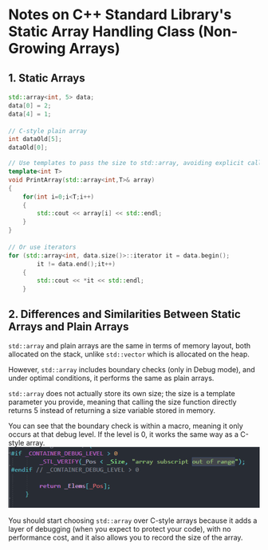 # Notes on C++ Standard Library's Static Array Handling Class (Non-Growing Arrays)

## 1. Static Arrays

```cpp
std::array<int, 5> data;
data[0] = 2;
data[4] = 1;

// C-style plain array
int dataOld[5];
dataOld[0];
```

```cpp
// Use templates to pass the size to std::array, avoiding explicit calls
template<int T>
void PrintArray(std::array<int,T>& array)
{
	for(int i=0;i<T;i++)
	{
		std::cout << array[i] << std::endl;
	}
}

// Or use iterators
for (std::array<int, data.size()>::iterator it = data.begin();
		it != data.end();it++)
	{
		std::cout << *it << std::endl;
	}
```

## 2. Differences and Similarities Between Static Arrays and Plain Arrays

`std::array` and plain arrays are the same in terms of memory layout, both allocated on the stack, unlike `std::vector` which is allocated on the heap.

However, `std::array` includes boundary checks (only in Debug mode), and under optimal conditions, it performs the same as plain arrays.

`std::array` does not actually store its own size; the size is a template parameter you provide, meaning that calling the size function directly returns 5 instead of returning a size variable stored in memory.

You can see that the boundary check is within a macro, meaning it only occurs at that debug level. If the level is 0, it works the same way as a C-style array.
![](./storage%20bag/Pasted%20image%2020230721005311.png)

You should start choosing `std::array` over C-style arrays because it adds a layer of debugging (when you expect to protect your code), with no performance cost, and it also allows you to record the size of the array.